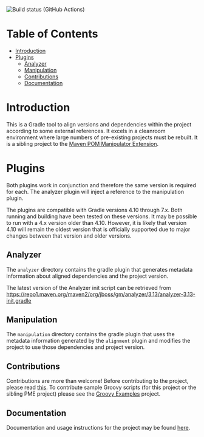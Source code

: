 ![Build status (GitHub Actions)](https://github.com/project-ncl/gradle-manipulator/workflows/CI/badge.svg)

# Table of Contents

<!-- TocDown Begin -->
* [Introduction](#introduction)
* [Plugins](#plugins)
  * [Analyzer](#analyzer)
  * [Manipulation](#manipulation)
  * [Contributions](#contributions)
  * [Documentation](#documentation)
<!-- TocDown End -->

# Introduction

This is a Gradle tool to align versions and dependencies within the project according to some external references. It
excels in a cleanroom environment where large numbers of pre-existing projects must be rebuilt. It is a sibling project
to the [Maven POM Manipulator Extension](https://github.com/release-engineering/pom-manipulation-ext).

# Plugins

Both plugins work in conjunction and therefore the same version is required for each. The analyzer plugin will inject a
reference to the manipulation plugin.

The plugins are compatible with Gradle versions 4.10 through 7.x. Both running and building have been tested on these
versions. It may be possible to run with a 4.x version older than 4.10. However, it is likely that version 4.10 will
remain the oldest version that is officially supported due to major changes between that version and older versions.

## Analyzer

The `analyzer` directory contains the gradle plugin that generates metadata information about aligned dependencies and
the project version.

The latest version of the Analyzer init script can be retrieved from
https://repo1.maven.org/maven2/org/jboss/gm/analyzer/3.13/analyzer-3.13-init.gradle

## Manipulation

The `manipulation` directory contains the gradle plugin that uses the metadata information generated by the `alignment`
plugin and modifies the project to use those dependencies and project version.

## Contributions

Contributions are more than welcome! Before contributing to the project, please read
[this](https://github.com/project-ncl/gradle-manipulator/blob/main/CONTRIBUTING.md). To contribute sample Groovy scripts
(for this project or the sibling PME project) please see the
[Groovy Examples](https://github.com/project-ncl/manipulator-groovy-examples) project.

## Documentation

Documentation and usage instructions for the project may be found
[here](https://project-ncl.github.io/gradle-manipulator/).
